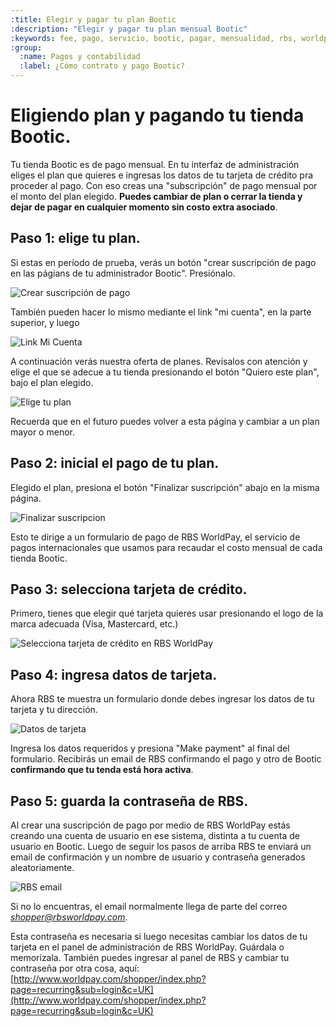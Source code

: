 ```yaml
---
:title: Elegir y pagar tu plan Bootic
:description: "Elegir y pagar tu plan mensual Bootic"
:keywords: fee, pago, servicio, bootic, pagar, mensualidad, rbs, worldpay, tarjeta, crédito, subscripción
:group:
  :name: Pagos y contabilidad
  :label: ¿Cómo contrato y pago Bootic? 
---
```

# Eligiendo plan y pagando tu tienda Bootic.

Tu tienda Bootic es de pago mensual. En tu interfaz de administración eliges el plan que quieres e ingresas los datos de tu tarjeta de crédito pra proceder al pago. Con eso creas una "subscripción" de pago mensual por el monto del plan elegido. **Puedes cambiar de plan o cerrar la tienda y dejar de pagar en cualquier momento sin costo extra asociado**.

## Paso 1: elige tu plan.

Si estas en período de prueba, verás un botón "crear suscripción de pago en las págians de tu administrador Bootic". Presiónalo.

<div class="captura"><div class="c-contenido">
<img src="<%= img('/img/billing/crear-suscripcion.png').thumb('600x').url %>" alt="Crear suscripción de pago" />
</div></div>

También pueden hacer lo mismo mediante el link "mi cuenta", en la parte superior, y luego 

<div class="captura"><div class="c-contenido">
<img src="/img/billing/micuenta.png" alt="Link Mi Cuenta" />
</div></div>

A continuación verás nuestra oferta de planes. Revísalos con atención y elige el que se adecue a tu tienda presionando el botón "Quiero este plan", bajo el plan elegido.

<div class="captura"><div class="c-contenido">
<img src="<%= img('/img/billing/plans.png').thumb('600x').url %>" alt="Elige tu plan" />
</div></div>

Recuerda que en el futuro puedes volver a esta página y cambiar a un plan mayor o menor.

## Paso 2: inicial el pago de tu plan.

Elegido el plan, presiona el botón "Finalizar suscripción" abajo en la misma página.

<div class="captura"><div class="c-contenido">
<img src="/img/billing/finalizar.png" alt="Finalizar suscripcion" />
</div></div>

Esto te dirige a un formulario de pago de RBS WorldPay, el servicio de pagos internacionales que usamos para recaudar el costo mensual de cada tienda Bootic.

## Paso 3: selecciona tarjeta de crédito.

Primero, tienes que elegir qué tarjeta quieres usar presionando el logo de la marca adecuada (Visa, Mastercard, etc.)

<img src="/img/billing/rbs-cards.png" alt="Selecciona tarjeta de crédito en RBS WorldPay" />

## Paso 4: ingresa datos de tarjeta.

Ahora RBS te muestra un formulario donde debes ingresar los datos de tu tarjeta y tu dirección.

<img src="/img/billing/rbs-billing.png" alt="Datos de tarjeta" />

Ingresa los datos requeridos y presiona "Make payment" al final del formulario. Recibirás un email de RBS confirmando el pago y otro de Bootic **confirmando que tu tenda está hora activa**.

## Paso 5: guarda la contraseña de RBS.

Al crear una suscripción de pago por medio de RBS WorldPay estás creando una cuenta de usuario en ese sistema, distinta a tu cuenta de usuario en Bootic. Luego de seguir los pasos de arriba RBS te enviará un email de confirmación y un nombre de usuario y contraseña generados aleatoriamente.

<img src="/img/billing/rbs-login.png" alt="RBS email" />

Si no lo encuentras, el email normalmente llega de parte del correo *shopper@rbsworldpay.com*.

Esta contraseña es necesaria si luego necesitas cambiar los datos de tu tarjeta en el panel de administración de RBS WorldPay. Guárdala o memorízala. También puedes ingresar al panel de RBS y cambiar tu contraseña por otra cosa, aquí: [http://www.worldpay.com/shopper/index.php?page=recurring&sub=login&c=UK](http://www.worldpay.com/shopper/index.php?page=recurring&sub=login&c=UK)

